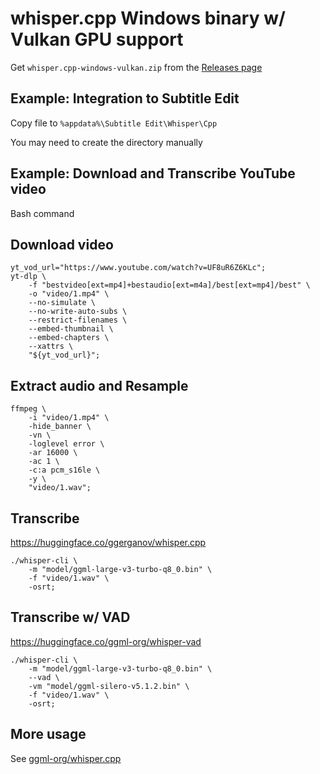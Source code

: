 # whisper.cpp Windows binary w/ Vulkan GPU support

Get `whisper.cpp-windows-vulkan.zip` from the [Releases page](https://github.com/jerryshell/whisper.cpp-windows-vulkan-bin/releases)

## Example: Integration to Subtitle Edit

Copy file to `%appdata%\Subtitle Edit\Whisper\Cpp`

You may need to create the directory manually

## Example: Download and Transcribe YouTube video

Bash command

## Download video

```shell
yt_vod_url="https://www.youtube.com/watch?v=UF8uR6Z6KLc";
yt-dlp \
    -f "bestvideo[ext=mp4]+bestaudio[ext=m4a]/best[ext=mp4]/best" \
    -o "video/1.mp4" \
    --no-simulate \
    --no-write-auto-subs \
    --restrict-filenames \
    --embed-thumbnail \
    --embed-chapters \
    --xattrs \
    "${yt_vod_url}";
```

## Extract audio and Resample

```shell
ffmpeg \
    -i "video/1.mp4" \
    -hide_banner \
    -vn \
    -loglevel error \
    -ar 16000 \
    -ac 1 \
    -c:a pcm_s16le \
    -y \
    "video/1.wav";
```

## Transcribe

https://huggingface.co/ggerganov/whisper.cpp

```shell
./whisper-cli \
    -m "model/ggml-large-v3-turbo-q8_0.bin" \
    -f "video/1.wav" \
    -osrt;
```

## Transcribe w/ VAD

https://huggingface.co/ggml-org/whisper-vad

```shell
./whisper-cli \
    -m "model/ggml-large-v3-turbo-q8_0.bin" \
    --vad \
    -vm "model/ggml-silero-v5.1.2.bin" \
    -f "video/1.wav" \
    -osrt;
```

## More usage

See [ggml-org/whisper.cpp](https://github.com/ggml-org/whisper.cpp)

